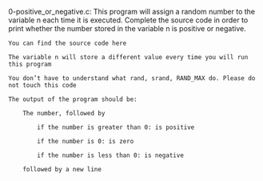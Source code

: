 0-positive_or_negative.c: This program will assign a random number to the variable n each time it is executed. Complete the source code in order to print whether the number stored in the variable n is positive or negative.

	You can find the source code here

	The variable n will store a different value every time you will run this program

	You don’t have to understand what rand, srand, RAND_MAX do. Please do not touch this code

	The output of the program should be:

		The number, followed by

			if the number is greater than 0: is positive
	
			if the number is 0: is zero
	
			if the number is less than 0: is negative

		followed by a new line


